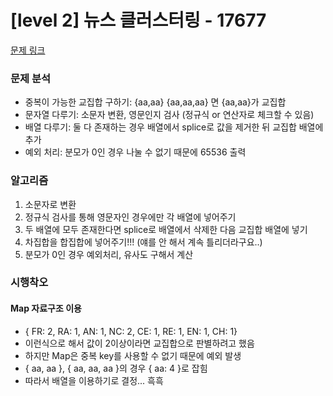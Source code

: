 # [level 2] 뉴스 클러스터링 - 17677

[문제 링크](https://school.programmers.co.kr/learn/courses/30/lessons/17677?language=javascript)

### 문제 분석

- 중복이 가능한 교집합 구하기: {aa,aa} {aa,aa,aa} 면 {aa,aa}가 교집합
- 문자열 다루기: 소문자 변환, 영문인지 검사 (정규식 or 연산자로 체크할 수 있음)
- 배열 다루기: 둘 다 존재하는 경우 배열에서 splice로 값을 제거한 뒤 교집합 배열에 추가
- 예외 처리: 분모가 0인 경우 나눌 수 없기 때문에 65536 출력

### 알고리즘

1. 소문자로 변환
2. 정규식 검사를 통해 영문자인 경우에만 각 배열에 넣어주기
3. 두 배열에 모두 존재한다면 splice로 배열에서 삭제한 다음 교집합 배열에 넣기
4. 차집합을 합집합에 넣어주기!!! (얘를 안 해서 계속 틀리더라구요..)
5. 분모가 0인 경우 예외처리, 유사도 구해서 계산

### 시행착오

#### Map 자료구조 이용

- { FR: 2, RA: 1, AN: 1, NC: 2, CE: 1, RE: 1, EN: 1, CH: 1}
- 이런식으로 해서 값이 2이상이라면 교집합으로 판별하려고 했음
- 하지만 Map은 중복 key를 사용할 수 없기 때문에 예외 발생
- { aa, aa }, { aa, aa, aa }의 경우 { aa: 4 }로 잡힘
- 따라서 배열을 이용하기로 결정... 흑흑
